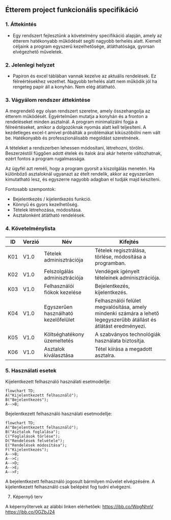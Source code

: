 ## Étterem project funkcionális specifikáció

### 1. Áttekintés
- Egy rendszert fejlesztünk a követelmény specifikáció alapján, amely az étterem hatékonyabb működését segíti nagyobb terhelés alatt. Kiemelt céljaink a program egyszerű kezelhetősége, átláthatósága, gyorsan elvégezhető műveletek.

### 2. Jelenlegi helyzet
- Papíron és excel táblában vannak kezelve az aktuális rendelések. Ez félreértésekhez vezethet. Nagyobb terhelés alatt nem működik jól ha rengeteg papír áll a konyhán. Nem elég átlátható.

### 3. Vágyálom rendszer áttekintése
A megrendelő egy olyan rendszert szeretne, amely összehangolja az étterem működését. Egyértelműen mutatja a konyhán és a fronton a rendeléseket minden asztalnál. A program minimalizálni fogja a félreértéseket, amikor a dolgozóknak nyomás alatt kell teljesíteni. A kezdetleges excel-t amivel próbálták a problémákat kiküszöbölni nem vált be. Hatékonyabb és professzionálisabb megoldást szeretnének.

A tételeket a rendszerben lehessen módosítani, létrehozni, törölni. Beszerzéstől függően adott ételek és italok árai akár hetente változhatnak, ezért fontos a program rugalmassága.

Az ügyfél azt reméli, hogy a program gyorsít a kiszolgálás menetén. Ha különböző asztaloknál ugyanazt az ételt rendelik, akkor az egyszerűen kimutatható lesz, és egyszerre nagyobb adagban el tudják majd készíteni.
  
  Fontosabb szempontok:
  - Bejelentkezés / kijelentkezés funkció.
  - Könnyű és gyors kezelhetőség.
  - Tételek létrehozása, módosítása.
  - Asztalonként átlátható rendelések.
   
### 4. Követelménylista 

ID|Verzió|Név|Kifejtés
--|------|---|--------
K01|V1.0|Tételek adminisztrációja|Tételek regisztrálása, törlése, módosítása a programban.
K02|V1.0|Felszolgálás adminisztrációja|Vendégek igényelt tételeinek adminisztrációja.
K03|V1.0|Felhasználói fiókok kezelése|Bejelentkezés, kijelentkezés.
K04|V1.0|Egyszerűen használható kezelőfelület|Felhasználói felület megvalósítása, amely mindenki számára a lehető legegyszerűbb átállást és átlátást eredményezi.
K05|V1.0|Költséghatékony üzemeltetés|A szabványos technológiák használata biztosítja.
K06|V1.0|Asztalok kiválasztása|Tétel kiírása a megadott asztalra.

### 5. Használati esetek
Kijelentkezett felhasználó használati esetmodellje:
```mermaid
flowchart TD;
A("Kijelentkezett felhasználó");
B("Bejelentkezés");
A-->B;
```

Bejelentkezett felhasználó használati esetmodellje:
```mermaid
flowchart TD;
A("Bejelentkezett felhasználó");
B("Asztalok foglalása");
C("Foglalások törlése");
D("Rendelések felvétele");
E("Rendelések módosítása");
F("Kijelentkezés");
A-->B;
A-->C;
A-->D;
A-->E;
A-->F;
```
A bejelentkezett felhasználó jogosult bármilyen művelet elvégzésére.
A kijelentkezett felhasználó csak belépést fog tudni elvégezni.

7. Képernyő terv

A képernyőtervek az alábbi linken elérhetőek:
https://ibb.co/WpgNhnV
https://ibb.co/0GZbJ24
